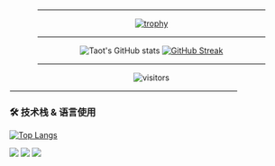 <div align="center">
  <hr style="border: 1px solid #eee; width: 80%;"/>

  [![trophy](https://github-profile-trophy.vercel.app/?username=lrsm21427&row=1&margin-w=10&theme=light_lover)](https://github.com/ryo-ma/github-profile-trophy)
</div>
  
<div align="center">
  <hr style="border: 1px solid #eee; width: 80%;"/>

  ![Taot's GitHub stats](https://github-readme-stats.vercel.app/api?username=Taot-chen) 
  [![GitHub Streak](https://streak-stats.demolab.com/?user=lrsm21427&theme=light)](https://git.io/streak-stats)
</div>

<div align="center">
  <hr style="border: 1px solid #eee; width: 80%;"/>

![visitors](https://visitor-badge.glitch.me/badge?page_id=lrsm21427&left_color=green&right_color=red)
</div>

<div>
  <hr style="border: 1px solid #eee; width: 80%;"/>

### 🛠 技术栈 & 语言使用
[![Top Langs](https://github-readme-stats.vercel.app/api/top-langs/?username=lrsm21427&layout=donut)](https://github.com/anuraghazra/github-readme-stats)

<img src="https://img.shields.io/badge/-HTML5-E34F26?style=flat-square&logo=html5&logoColor=white" /> <img src="https://img.shields.io/badge/-CSS3-1572B6?style=flat-square&logo=css3" /> <img src="https://img.shields.io/badge/-JavaScript-oringe?style=flat-square&logo=javascript" />
</div>

